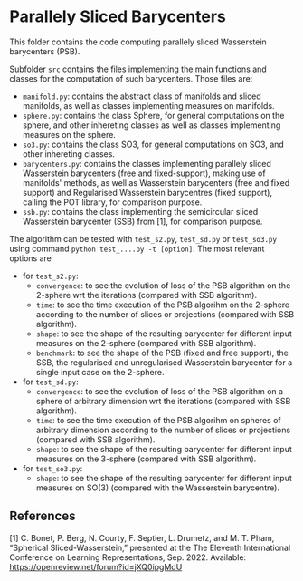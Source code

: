 # Parallely Sliced Barycenters

This folder contains the code computing parallely sliced Wasserstein barycenters (PSB).

Subfolder `src` contains the files implementing the main functions and classes for the computation of such barycenters. Those files are:

- `manifold.py`: contains the abstract class of manifolds and sliced manifolds, as well as classes implementing measures on manifolds.
- `sphere.py`: contains the class Sphere, for general computations on the sphere, and other inhereting classes as well as classes implementing measures on the sphere.
- `so3.py`: contains the class SO3, for general computations on SO3, and other inhereting classes.
- `barycenters.py`: contains the classes implementing parallely sliced Wasserstein barycenters (free and fixed-support), making use of manifolds' methods, as well as Wasserstein barycenters (free and fixed support) and Regularised Wasserstein barycentres (fixed support), calling the POT library, for comparison purpose.
- `ssb.py`: contains the class implementing the semicircular sliced Wasserstein barycenter (SSB) from [1], for comparison purpose.

The algorithm can be tested with `test_s2.py`, `test_sd.py` or `test_so3.py` using command `python test_....py -t [option]`. The most relevant options are

- for `test_s2.py`:
  - `convergence`: to see the evolution of loss of the PSB algorithm on the 2-sphere wrt the iterations (compared with SSB algorithm).
  - `time`: to see the time execution of the PSB algorihm on the 2-sphere according to the number of slices or projections (compared with SSB algorithm).
  - `shape`: to see the shape of the resulting barycenter for different input measures on the 2-sphere (compared with SSB algorithm).
  - `benchmark`: to see the shape of the PSB (fixed and free support), the SSB, the regularised and unregularised Wasserstein barycenter for a single input case on the 2-sphere.
- for `test_sd.py`:
  - `convergence`: to see the evolution of loss of the PSB algorithm on a sphere of arbitrary dimension wrt the iterations (compared with SSB algorithm).
  - `time`: to see the time execution of the PSB algorihm on spheres of arbitrary dimension according to the number of slices or projections (compared with SSB algorithm).
  - `shape`: to see the shape of the resulting barycenter for different input measures on the 3-sphere (compared with SSB algorithm).
- for `test_so3.py`:
  - `shape`: to see the shape of the resulting barycenter for different input measures on SO(3) (compared with the Wasserstein barycentre).

## References

[1] C. Bonet, P. Berg, N. Courty, F. Septier, L. Drumetz, and M. T. Pham, “Spherical Sliced-Wasserstein,” presented at the The Eleventh International Conference on Learning Representations, Sep. 2022. Available: <https://openreview.net/forum?id=jXQ0ipgMdU>